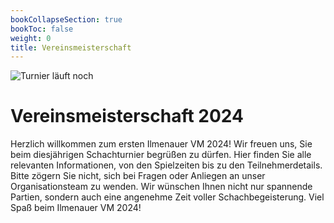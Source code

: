 ```yaml
---
bookCollapseSection: true
bookToc: false
weight: 0
title: Vereinsmeisterschaft
---
```


![Turnier läuft noch](https://via.placeholder.com/1500x100/FFFF00/000000?text=Turnier+l%C3%A4uft+noch)

# Vereinsmeisterschaft 2024

Herzlich willkommen zum ersten Ilmenauer VM 2024! Wir freuen uns, Sie beim diesjährigen Schachturnier begrüßen zu dürfen. Hier finden Sie alle relevanten Informationen, von den Spielzeiten bis zu den Teilnehmerdetails. Bitte zögern Sie nicht, sich bei Fragen oder Anliegen an unser Organisationsteam zu wenden. Wir wünschen Ihnen nicht nur spannende Partien, sondern auch eine angenehme Zeit voller Schachbegeisterung. Viel Spaß beim Ilmenauer VM 2024!